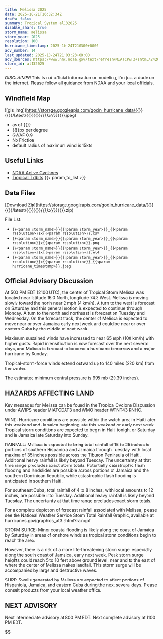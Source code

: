 ```yaml
---
title: Melissa 2025
date: 2025-10-21T16:02:34Z
draft: false
summary: Tropical System al132025
disable_share: true
storm_name: melissa
storm_year: 2025
resolution: 100
hurricane_timestamp: 2025-10-24T210300+0000
adv_number: 14
last_updated: 2025-10-24T21:03:23+00:00
adv_sources: https://www.nhc.noaa.gov/text/refresh/MIATCPAT3+shtml/242044.shtml;https://www.nhc.noaa.gov/refresh/graphics_at3+shtml/205759.shtml?cone
storm_id: al132025
---
```

*DISCLAIMER* This is not official information or modeling, I'm just a dude on the internet.  Please follow all guidance from NOAA and your local officials.

## Windfield Map
![gis_img](https://storage.googleapis.com/godin_hurricane_data/{{<param storm_name>}}{{<param storm_year>}}/latest/{{<param storm_name>}}{{<param storm_year>}}_{{<param resolution>}}x{{<param resolution>}}_{{<param hurricane_timestamp>}}.jpeg)

- as of {{<param last_updated>}}
- {{<param resolution>}}px per degree
- GWAF 0.9
- No Friction
- default radius of maximum wind is 15kts

## Useful Links
- [NOAA Active Cyclones](https://www.nhc.noaa.gov/)
- [Tropical Tidbits](https://www.tropicaltidbits.com/storminfo/)
{{< param_to_list >}}

## Data Files
[Download Zip](https://storage.googleapis.com/godin_hurricane_data/{{<param storm_name>}}{{<param storm_year>}}/latest/{{<param storm_name>}}{{<param storm_year>}}_{{<param resolution>}}x{{<param resolution>}}_{{<param hurricane_timestamp>}}.zip)

File List:
- `{{<param storm_name>}}{{<param storm_year>}}_{{<param resolution>}}x{{<param resolution>}}.csv`
- `{{<param storm_name>}}{{<param storm_year>}}_{{<param resolution>}}x{{<param resolution>}}.png`
- `{{<param storm_name>}}{{<param storm_year>}}_{{<param resolution>}}x{{<param resolution>}}.wld`
- `{{<param storm_name>}}{{<param storm_year>}}_{{<param resolution>}}x{{<param resolution>}}_{{<param hurricane_timestamp>}}.jpeg`


## Official Advisory Discussion
At 500 PM EDT (2100 UTC), the center of Tropical Storm Melissa was 
located near latitude 16.0 North, longitude 74.3 West. Melissa is 
moving slowly toward the north near 2 mph (4 km/h). A turn to the 
west is forecast on Saturday and this general motion is expected to 
continue through Monday. A turn to the north and northeast is 
forecast on Tuesday and Wednesday. On the forecast track, the center 
of Melissa is expected to move near or over Jamaica early next week 
and could be near or over eastern Cuba by the middle of next week.
 
Maximum sustained winds have increased to near 65 mph (100 km/h) 
with higher gusts. Rapid intensification is now forecast over the 
next several days, and Melissa is forecast to become a hurricane 
tomorrow and a major hurricane by Sunday.
 
Tropical-storm-force winds extend outward up to 140 miles (220 km)
from the center.
 
The estimated minimum central pressure is 995 mb (29.39 inches).
 
 
HAZARDS AFFECTING LAND
----------------------
Key messages for Melissa can be found in the Tropical
Cyclone Discussion under AWIPS header MIATCDAT3 and WMO header
WTNT43 KNHC.
 
WIND: Hurricane conditions are possible within the watch area in 
Haiti later this weekend and Jamaica beginning late this weekend or 
early next week. Tropical storm conditions are expected to begin in 
Haiti tonight or Saturday and in Jamaica late Saturday into Sunday.
 
RAINFALL: Melissa is expected to bring total rainfall of 15 to 25 
inches to portions of southern Hispaniola and Jamaica through 
Tuesday, with local maxima of 35 inches possible across the Tiburon 
Peninsula of Haiti.  Additional heavy rainfall is likely beyond 
Tuesday. The uncertainty at that time range precludes exact storm 
totals.  Potentially catastrophic flash flooding and landslides are 
possible across portions of Jamaica and the southern Dominican 
Republic, while catastrophic flash flooding is anticipated in 
southern Haiti.

For southeast Cuba, total rainfall of 4 to 8 inches, with local 
amounts to 12 inches, are possible into Tuesday.  Additional heavy 
rainfall is likely beyond Tuesday. The uncertainty at that time 
range precludes exact storm totals.
 
For a complete depiction of forecast rainfall associated with
Melissa, please see the National Weather Service Storm Total
Rainfall Graphic, available at
hurricanes.gov/graphics_at3.shtml?rainqpf
 
STORM SURGE: Minor coastal flooding is likely along the coast of
Jamaica by Saturday in areas of onshore winds as tropical storm
conditions begin to reach the area.  

However, there is a risk of a more life-threatening storm surge, 
especially along the south coast of Jamaica, early next week.  Peak 
storm surge heights could reach 5 to 10 feet above ground level, 
near and to the east of where the center of Melissa makes landfall. 
This storm surge will be accompanied by large and destructive 
waves. 
 
SURF: Swells generated by Melissa are expected to affect portions
of Hispaniola, Jamaica, and eastern Cuba during the next several
days.  Please consult products from your local weather office.
 
 
NEXT ADVISORY
-------------
Next intermediate advisory at 800 PM EDT.
Next complete advisory at 1100 PM EDT.
 
$$